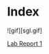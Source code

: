 # Index
![gif][sgl.gif]

[Lab Report 1](https://tactikal.github.io/cse15l-lab-reports/lab-report-1-week-2.html)



